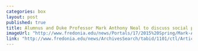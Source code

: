```yaml
---
categories: box
layout: post
published: true
title: Alumnus and Duke Professor Mark Anthony Neal to discuss social protest
imageUrl: "http://www.fredonia.edu/news/Portals/17/2015%20Spring/Mark-Anthony-Neal-for-web.jpg"
link: "http://www.fredonia.edu/news/ArchivesSearch/tabid/1101/ctl/ArticleView/mid/1878/articleId/5219/Alumnus_Mark_Anthony_Neal_to_discuss_social_protest.aspx"
---
```




